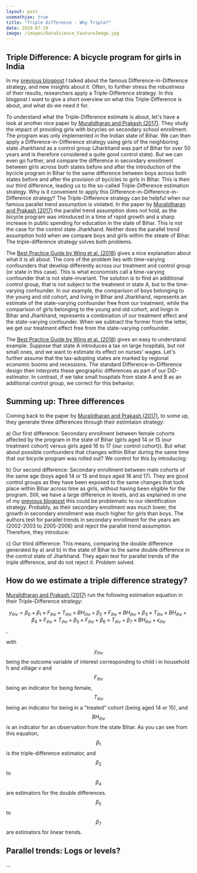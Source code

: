 ```yaml
---
layout: post
usemathjax: true 
title: "Triple Difference - Why Triple?"
date: 2020-07-20
image: /images/DataScience_FeatureImage.jpg
---
```


## Triple Difference: A bicycle program for girls in India


In my [previous blogpost](https://brittarude.github.io/blog/2020/07/18/britta-rude-revisiting-difference-in-difference) I talked about the famous Difference-in-Difference strategy, and new insights about it. Often, to further stress the robustness of their results, researchers apply a Triple-Difference strategy. In this blogpost I want to give a short overview on what this Triple-Difference is about, and what do we need it for. 

To understand what the Triple-Difference estimate is about, let's have a look at another nice paper by [Muralidharan and Prakash (2017)](https://www.aeaweb.org/articles?id=10.1257/app.20160004). 
They study the impact of providing girls with bicycles on secondary school enrollment. 
The program was only implemented in the Indian state of Bihar. We can then apply a Difference-in-Difference strategy using girls of the neighboring state Jharkhand as a control group (Jharkhand was part of Bihar for over 50 years and is therefore considered a quite good control state). 
But we can even go further, and compare the difference in secondary enrollment between girls across both states before and after the introduction of the bycicle program in Bihar to the same difference between boys across both states before and after the provision of bycicles to girls in Bihar. 
This is then our third difference, leading us to the so-called Triple-Difference estimation strategy. Why is it convenient to apply this Difference-in-Difference-in-Difference strategy? The Triple-Difference strategy can be helpful when our famous parallel trend assumption is violated. 
In the paper by [Muralidharan and Prakash (2017)](https://www.aeaweb.org/articles?id=10.1257/app.20160004) the parallel trend assumption does not hold, as the bicycle program was introduced in a time of rapid growth and a sharp increase in public spending for education in the state of Bihar. 
This is not the case for the control state Jharkhand. Neither does the parallel trend assumption hold when we compare boys and girls within the steate of Bihar. The triple-difference strategy solves both problems. 

The [Best Practice Guide by Wing et al. (2018)](https://www.annualreviews.org/doi/pdf/10.1146/annurev-publhealth-040617-013507) gives a nice explanation about what it is all about. The core of the problem lies with time-varying confounders that develop differently across our treatment and control group (or state in this case). This is what economists call a time-varying confounder that is not state-invariant. The solution is to find an additional control group, that is not subject to the treatment in state A, but to the time-varying confounder. In our example, the comparison of boys belonging to the young and old cohort, and living in Bihar and Jharkhand, represents an estimate of the state-varying confounder free from our treatment, while the comparison of girls belonging to the young and old cohort, and livign in Bihar and Jharkhand, represents a combination of our treatment effect and the state-varying confounder. When we subtract the former from the letter, we get our treatment effect free from the state-varying confounder. 

The [Best Practice Guide by Wing et al. (2018)](https://www.annualreviews.org/doi/pdf/10.1146/annurev-publhealth-040617-013507) gives an easy to understand example. Suppose that state A introduces a tax on large hospitals, but not small ones, and we want to estimate its effect on nurses' wages. Let's further assume that the tax-adopting states are marked by regional economic booms and recessions. The standard Difference-in-Difference design then interprets these geographic differences as part of our DiD-estimator. In contrast, if we take small hospitals from state A and B as an additional control group, we correct for this behavior.  

## Summing up: Three differences

Coming back to the paper by [Muralidharan and Prakash (2017)](https://www.aeaweb.org/articles?id=10.1257/app.20160004), to some up, they generate three differences through their estimtaion strategy:

a) Our first difference: Secondary enrollment between female cohorts affected by the program in the state of Bihar (girls aged 14 or 15 (our treatment cohort) versus girls aged 16 to 17 (our control cohort)). But what about possible confounders that changes within Bihar during the same time that our bicycle program was rolled out? We control for this by introducing:

b) Our second difference: Secondary enrollment between male cohorts of the same age (boys aged 14 or 15 and boys aged 16 and 17). They are good control groups as they have been exposed to the same changes that took place within Bihar across time as girls, without having been eligible for the program. 
Still, we have a large difference in levels, and as explained in one of my [previous blogpost](https://brittarude.github.io/blog/2020/07/18/britta-rude-revisiting-difference-in-difference) this could be problematic to our identification strategy. 
Probably, as their secondary enrollment was much lower, the growth in secondary enrollment was much higher for girls than boys. 
The authors test for parallel trends in secondary enrollment for the years am (2002-2003 to 2005-2006) and reject the parallel trend assumption. Therefore, they introduce: 

c) Our third difference: This means, comparing the double difference generated by a) and b) in the state of Bihar to the same double difference in the control state  of Jharkhand. 
They again test for parallel trends of the triple difference, and do not reject it. Problem solved. 

## How do we estimate a triple difference strategy? 

[Muralidharan and Prakash (2017)](https://www.aeaweb.org/articles?id=10.1257/app.20160004) run the following estimation equation in their Triple-Difference strategy: 

$$ y_{ihv} = \beta_0 + \beta_1 \times F_{ihv} \times T_{ihv} \times BH_{ihv} + \beta_2 \times F_{ihv} \times BH_{ihv} + \beta_3 \times T_{ihv} \times BH_{ihv} + \beta_4 \times F_{ihv} \times T_{ihv} + \beta_5 \times F_{ihv} + \beta_6 \times T_{ihv} + \beta_7 \times BH_{ihv} + \epsilon_{ihv} $$, 

with $$y_{ihv}$$ being the outcome variable of interest corresponding to child i in household h and village v and $$F_{ihv}$$ being an indicator for being female, $$T_{ihv}$$ being an indicator for being in a "treated" cohort (being aged 14 or 15), and $$BH_{ihv}$$ is an indicator for an observation from the state Bihar. As you can see from this equation, $$\beta_1$$ is the triple-difference estimator, and $$\beta_2$$ to $$\beta_4$$ are estimators for the double differences. $$\beta_5$$ to $$\beta_7$$ are estimators for linear trends. 

## Parallel trends: Logs or levels? 

...

